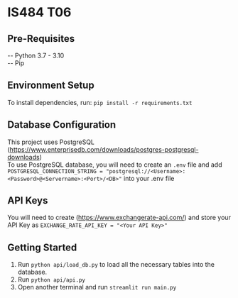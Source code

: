 # IS484 T06

## Pre-Requisites
-- Python 3.7 - 3.10 <br>
-- Pip

## Environment Setup
To install dependencies, run:
```pip install -r requirements.txt```

## Database Configuration
This project uses PostgreSQL (https://www.enterprisedb.com/downloads/postgres-postgresql-downloads) <br>
To use PostgreSQL database, you will need to create an ```.env``` file and add ```POSTGRESQL_CONNECTION_STRING = "postgresql://<Username>:<Password>@<Servername>:<Port>/<DB>"``` into your .env file 

## API Keys
You will need to create (https://www.exchangerate-api.com/) and store your API Key as ``` EXCHANGE_RATE_API_KEY = "<Your API Key>" ```<br>

## Getting Started
1. Run ```python api/load_db.py``` to load all the necessary tables into the database.
2. Run ```python api/api.py```
3. Open another terminal and run ```streamlit run main.py```
